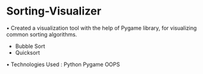 # Sorting-Visualizer
• Created a visualization tool with the help of Pygame library, for visualizing common sorting algorithms.

* Bubble Sort
* Quicksort

• Technologies Used : Python Pygame OOPS
